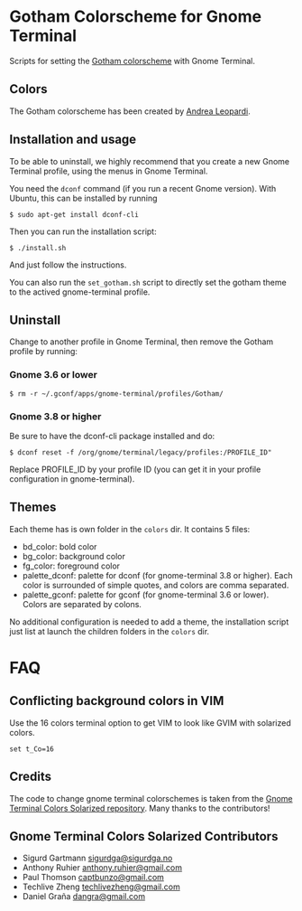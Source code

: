 Gotham Colorscheme for Gnome Terminal
========================================

Scripts for setting the [Gotham
colorscheme](https://github.com/whatyouhide/vim-gotham) with Gnome Terminal. 

Colors
------

The Gotham colorscheme has been created by 
[Andrea Leopardi](https://github.com/whatyouhide).

Installation and usage
----------------------

To be able to uninstall, we highly recommend that you create a new Gnome
Terminal profile, using the menus in Gnome Terminal.

You need the `dconf` command (if you run a recent Gnome version). With Ubuntu,
this can be installed by running

    $ sudo apt-get install dconf-cli

Then you can run the installation script:

    $ ./install.sh

And just follow the instructions.

You can also run the `set_gotham.sh` script to directly set the gotham theme to
the actived gnome-terminal profile.

Uninstall
---------

Change to another profile in Gnome Terminal, then remove the Gotham profile
by running:

### Gnome 3.6 or lower

    $ rm -r ~/.gconf/apps/gnome-terminal/profiles/Gotham/

### Gnome 3.8 or higher

Be sure to have the dconf-cli package installed and do:

    $ dconf reset -f /org/gnome/terminal/legacy/profiles:/PROFILE_ID"

Replace PROFILE_ID by your profile ID (you can get it in your profile
configuration in gnome-terminal).

Themes
------

Each theme has is own folder in the `colors` dir. It contains 5 files:

  * bd_color: bold color
  * bg_color: background color
  * fg_color: foreground color
  * palette_dconf: palette for dconf (for gnome-terminal 3.8 or higher). Each
    color is surrounded of simple quotes, and colors are comma separated.
  * palette_gconf: palette for gconf (for gnome-terminal 3.6 or lower). Colors
    are separated by colons.

No additional configuration is needed to add a theme, the installation script
just list at launch the children folders in the `colors` dir.

FAQ
===

Conflicting background colors in VIM
------------------------------------

Use the 16 colors terminal option to get VIM to look like GVIM with solarized
colors.

    set t_Co=16

Credits
---

The code to change gnome terminal colorschemes is taken from the [Gnome
Terminal Colors Solarized repository](
https://github.com/sigurdga/gnome-terminal-colors-solarized). Many thanks to
the contributors!

Gnome Terminal Colors Solarized Contributors
------------

* Sigurd Gartmann <sigurdga@sigurdga.no>
* Anthony Ruhier <anthony.ruhier@gmail.com>
* Paul Thomson <captbunzo@gmail.com>
* Techlive Zheng <techlivezheng@gmail.com>
* Daniel Graña <dangra@gmail.com>

